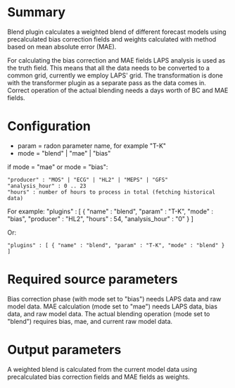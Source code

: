 # Summary

Blend plugin calculates a weighted blend of different forecast models using precalculated bias correction fields and weights calculated with method based on mean absolute error (MAE).

For calculating the bias correction and MAE fields LAPS analysis is used as the truth field. This means that all the data needs to be converted to a common grid, currently we employ LAPS' grid. The transformation is done with the transformer plugin as a separate pass as the data comes in. Correct operation of the actual blending needs a days worth of BC and MAE fields.

# Configuration

* param = radon parameter name, for example "T-K"
* mode = "blend" | "mae" | "bias"

if mode = "mae" or mode = "bias":

	"producer" : "MOS" | "ECG" | "HL2" | "MEPS" | "GFS"
	"analysis_hour" : 0 .. 23
	"hours" : number of hours to process in total (fetching historical data)


For example:
	"plugins" : [ { "name" : "blend", "param" : "T-K", "mode" : "bias", "producer" : "HL2", "hours" : 54, "analysis_hour" : "0" } ]

Or:

	"plugins" : [ { "name" : "blend", "param" : "T-K", "mode" : "blend" } ]

# Required source parameters

Bias correction phase (with mode set to "bias") needs LAPS data and raw model data. MAE calculation (mode set to "mae") needs LAPS data, bias data, and raw model data. The actual blending operation (mode set to "blend") requires bias, mae, and current raw model data.


# Output parameters

A weighted blend is calculated from the current model data using precalculated bias correction fields and MAE fields as weights.
